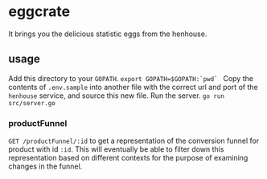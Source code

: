 # eggcrate
It brings you the delicious statistic eggs from the henhouse.

## usage
Add this directory to your `GOPATH`. 
```export GOPATH=$GOPATH:`pwd` ```
Copy the contents of `.env.sample` into another file with the correct url and port of the `henhouse` service, and source this new file.
Run the server.
```go run src/server.go```

### productFunnel
`GET /productFunnel/:id` to get a representation of the conversion funnel for product with id `:id`.
This will eventually be able to filter down this representation based on different contexts for the purpose of examining changes in the funnel.